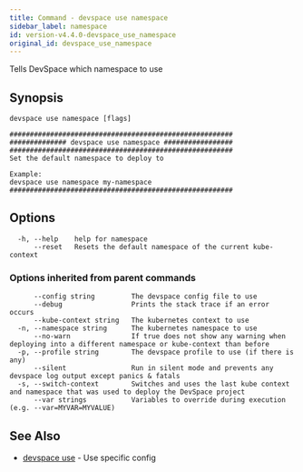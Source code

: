 ```yaml
---
title: Command - devspace use namespace
sidebar_label: namespace
id: version-v4.4.0-devspace_use_namespace
original_id: devspace_use_namespace
---
```



Tells DevSpace which namespace to use

## Synopsis


```
devspace use namespace [flags]
```

```
#######################################################
############## devspace use namespace #################
#######################################################
Set the default namespace to deploy to

Example:
devspace use namespace my-namespace
#######################################################
```
## Options

```
  -h, --help    help for namespace
      --reset   Resets the default namespace of the current kube-context
```

### Options inherited from parent commands

```
      --config string         The devspace config file to use
      --debug                 Prints the stack trace if an error occurs
      --kube-context string   The kubernetes context to use
  -n, --namespace string      The kubernetes namespace to use
      --no-warn               If true does not show any warning when deploying into a different namespace or kube-context than before
  -p, --profile string        The devspace profile to use (if there is any)
      --silent                Run in silent mode and prevents any devspace log output except panics & fatals
  -s, --switch-context        Switches and uses the last kube context and namespace that was used to deploy the DevSpace project
      --var strings           Variables to override during execution (e.g. --var=MYVAR=MYVALUE)
```

## See Also

* [devspace use](../../cli/commands/devspace_use)	 - Use specific config
